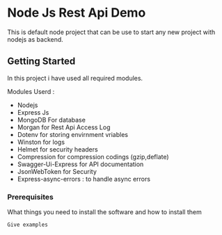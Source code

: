 # Node Js Rest Api Demo

This is default node project that can be use to start any new project with nodejs as backend.

## Getting Started

In this project i have used all required modules.

Modules Userd : 

  - Nodejs
  - Express Js
  - MongoDB For database
  - Morgan for Rest Api Access Log
  - Dotenv for storing envirnment vriables
  - Winston for logs
  - Helmet for security headers
  - Compression for compression codings (gzip,deflate) 
  - Swagger-Ui-Express for API documentation
  - JsonWebToken for Security
  - Express-async-errors : to handle async errors

### Prerequisites

What things you need to install the software and how to install them

```
Give examples
```


